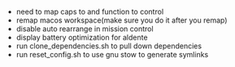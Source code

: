 - need to map caps to <ESC> and function to control
- remap macos workspace(make sure you do it after you remap)
- disable auto rearrange in mission control
- display battery optimization for aldente
- run clone_dependencies.sh to pull down dependencies
- run reset_config.sh to use gnu stow to generate symlinks
